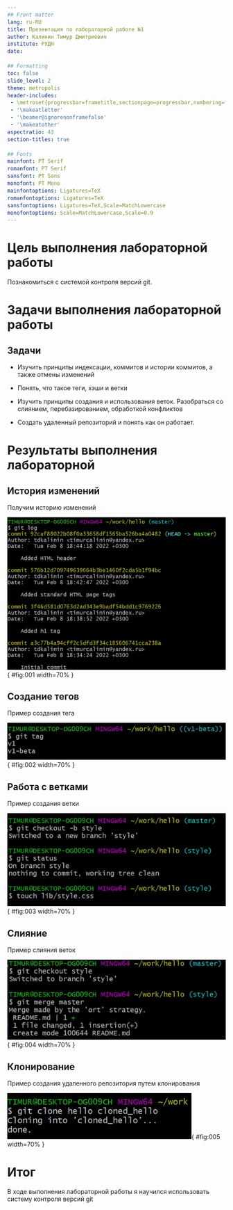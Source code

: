 ```yaml
---
## Front matter
lang: ru-RU
title: Презентация по лабораторной работе №1
author: Калинин Тимур Дмитриевич
institute: РУДН
date: 

## Formatting
toc: false
slide_level: 2
theme: metropolis
header-includes: 
 - \metroset{progressbar=frametitle,sectionpage=progressbar,numbering=fraction}
 - '\makeatletter'
 - '\beamer@ignorenonframefalse'
 - '\makeatother'
aspectratio: 43
section-titles: true

## Fonts
mainfont: PT Serif
romanfont: PT Serif
sansfont: PT Sans
monofont: PT Mono
mainfontoptions: Ligatures=TeX
romanfontoptions: Ligatures=TeX
sansfontoptions: Ligatures=TeX,Scale=MatchLowercase
monofontoptions: Scale=MatchLowercase,Scale=0.9
---
```


# Цель выполнения лабораторной работы

Познакомиться с системой контроля версий git.

# Задачи выполнения лабораторной работы

## Задачи

- Изучить принципы индексации, коммитов и истории коммитов, а также отмены изменений
  
- Понять, что такое теги, хэши и ветки
  
- Изучить принципы создания и использования веток. Разобраться со слиянием, перебазированием, обработкой конфликтов
  
- Создать удаленный репозиторий и понять как он работает.

# Результаты выполнения лабораторной

## История изменений

Получим историю изменений

![Получение истории изменений](img/Image%201333.png){ #fig:001 width=70% }

## Создание тегов

Пример создания тега

![Просмотр тегов](img/Image%201343.png){ #fig:002 width=70% }

## Работа с ветками

Пример создания ветки

![Ветка](img/Image%201377.png){ #fig:003 width=70% }

## Слияние

Пример слияния веток

![Слияние](img/Image%201388.png){ #fig:004 width=70% }

## Клонирование

Пример создания удаленного репозитория путем клонирования

![Клонирование](img/Image%201405.png){ #fig:005 width=70% }

# Итог

В ходе выполнения лабораторной работы я научился использовать систему контроля версий git

